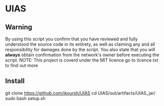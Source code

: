 # UIAS

## Warning
By using this script you confirm that you have reviewed and fully understood the source code in its entirety, as well as claiming any and all responsibility for damages done by the script. You also state that you will **always** obtain confirmation from the network's owner before executing the script.
NOTE: This project is coverd under the MIT licence go to licence.txt to find out more

## Install
  git clone https://github.com/ikoursh/UIAS
  cd UIAS/out/artifacts/UIAS_jar/
  sudo bash setup.sh 


